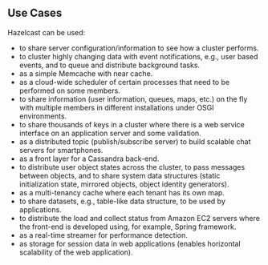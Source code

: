 

## Use Cases

Hazelcast can be used:

-	to share server configuration/information to see how a cluster performs.
-	to cluster highly changing data with event notifications, e.g., user based events, and to queue and distribute background tasks.
-	as a simple Memcache with near cache.
-	as a cloud-wide scheduler of certain processes that need to be performed on some members.
-	to share information (user information, queues, maps, etc.) on the fly with multiple members in different installations under OSGI environments.
-	to share thousands of keys in a cluster where there is a web service interface on an application server and some validation.
-	as a distributed topic (publish/subscribe server) to build scalable chat servers for smartphones.
-	as a front layer for a Cassandra back-end.
-	to distribute user object states across the cluster, to pass messages between objects, and to share system data structures (static initialization state, mirrored objects, object identity generators).
-	as a multi-tenancy cache where each tenant has its own map.
-	to share datasets, e.g., table-like data structure, to be used by applications.
-	to distribute the load and collect status from Amazon EC2 servers where the front-end is developed using, for example, Spring framework.
-	as a real-time streamer for performance detection.
-	as storage for session data in web applications (enables horizontal scalability of the web application).
